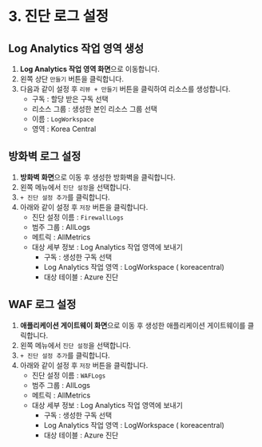 # 3. 진단 로그 설정

## Log Analytics 작업 영역 생성

1. **Log Analytics 작업 영역 화면**으로 이동합니다.
2. 왼쪽 상단 `만들기` 버튼을 클릭합니다.
3. 다음과 같이 설정 후 `리뷰 + 만들기` 버튼을 클릭하여 리소스를 생성합니다.
    - 구독 : 할당 받은 구독 선택
    - 리소스 그룹 : 생성한 본인 리소스 그룹 선택
    - 이름 : `LogWorkspace`
    - 영역 : Korea Central

## 방화벽 로그 설정

1. **방화벽 화면**으로 이동 후 생성한 방화벽을 클릭합니다.
2. 왼쪽 메뉴에서 `진단 설정`을 선택합니다.
3. `+ 진단 설정 추가`를 클릭합니다.
4. 아래와 같이 설정 후 `저장` 버튼을 클릭합니다.
    - 진단 설정 이름 : `FirewallLogs`
    - 범주 그룹 : AllLogs
    - 메트릭 : AllMetrics
    - 대상 세부 정보 : Log Analytics 작업 영역에 보내기
        - 구독 : 생성한 구독 선택
        - Log Analytics 작업 영역 : LogWorkspace ( koreacentral)
        - 대상 테이블 : Azure 진단

## WAF 로그 설정

1. **애플리케이션 게이트웨이 화면**으로 이동 후 생성한 애플리케이션 게이트웨이를 클릭합니다.
2. 왼쪽 메뉴에서 `진단 설정`을 선택합니다.
3. `+ 진단 설정 추가`를 클릭합니다.
4. 아래와 같이 설정 후 `저장` 버튼을 클릭합니다.
    - 진단 설정 이름 : `WAFLogs`
    - 범주 그룹 : AllLogs
    - 메트릭 : AllMetrics
    - 대상 세부 정보 : Log Analytics 작업 영역에 보내기
        - 구독 : 생성한 구독 선택
        - Log Analytics 작업 영역 : LogWorkspace ( koreacentral)
        - 대상 테이블 : Azure 진단